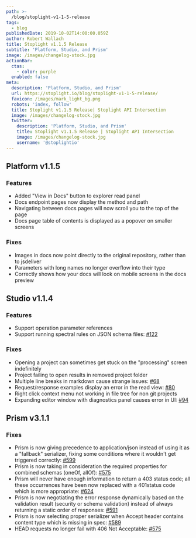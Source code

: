 ```yaml
---
path: >-
  /blog/stoplight-v1-1-5-release
tags:
  - blog
publishedDate: 2019-10-02T14:00:00.059Z
author: Robert Wallach
title: Stoplight v1.1.5 Release
subtitle: 'Platform, Studio, and Prism'
image: /images/changelog-stock.jpg
actionBar:
  ctas:
    - color: purple
  enabled: false
meta:
  description: 'Platform, Studio, and Prism'
  url: https://stoplight.io/blog/stoplight-v1-1-5-release/
  favicon: /images/mark_light_bg.png
  robots: 'index, follow'
  title: Stoplight v1.1.5 Release| Stoplight API Intersection
  image: /images/changelog-stock.jpg
  twitter:
    description: 'Platform, Studio, and Prism'
    title: Stoplight v1.1.5 Release | Stoplight API Intersection
    image: /images/changelog-stock.jpg
    username: '@stoplightio'
---
```


## Platform v1.1.5

### Features

- Added "View in Docs" button to explorer read panel
- Docs endpoint pages now display the method and path
- Navigating between docs pages will now scroll you to the top of the page
- Docs page table of contents is displayed as a popover on smaller screens

### Fixes

- Images in docs now point directly to the original repository, rather than to jsdeliver
- Parameters with long names no longer overflow into their type
- Correctly shows how your docs will look on mobile screens in the docs preview

## Studio v1.1.4

### Features

- Support operation parameter references
- Support running spectral rules on JSON schema files: [#122](https://github.com/stoplightio/studio/issues/122)

### Fixes

- Opening a project can sometimes get stuck on the "processing" screen indefinitely
- Project failing to open results in removed project folder
- Multiple line breaks in markdown cause strange issues: [#68](https://github.com/stoplightio/studio/issues/68)
- Request/response examples display an error in the read view: [#80](https://github.com/stoplightio/studio/issues/80)
- Right click context menu not working in file tree for non git projects
- Expanding editor window with diagnostics panel causes error in UI: [#94](https://github.com/stoplightio/studio/issues/94)

## Prism v3.1.1

### Fixes

- Prism is now giving precedence to application/json instead of using it as a "fallback" serializer, fixing some conditions where it wouldn't get triggered correctly: [#599](https://github.com/stoplightio/prism/issues/599)
- Prism is now taking in consideration the required properties for combined schemas (oneOf, allOf): [#575](https://github.com/stoplightio/prism/issues/575)
- Prism will never have enough information to return a 403 status code; all these occurrences have been now replaced with a 401status code which is more appropriate: [#624](https://github.com/stoplightio/prism/issues/624)
- Prism is now negotiating the error response dynamically based on the validation result (security or schema validation) instead of always returning a static order of responses: [#591](https://github.com/stoplightio/prism/issues/591)
- Prism is now selecting proper serializer when Accept header contains content type which is missing in spec: [#589](https://github.com/stoplightio/prism/issues/589)
- HEAD requests no longer fail with 406 Not Acceptable: [#575](https://github.com/stoplightio/prism/issues/575)
